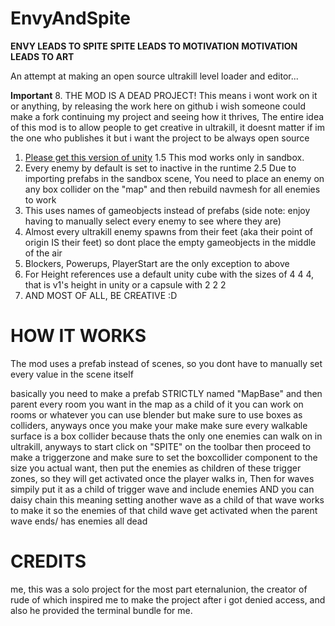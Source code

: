 # EnvyAndSpite
**ENVY LEADS TO SPITE**
**SPITE LEADS TO MOTIVATION**
**MOTIVATION LEADS TO ART**

An attempt at making an open source ultrakill level loader and editor...

**Important** 
 8. THE MOD IS A DEAD PROJECT! This means i wont work on it or anything, by releasing the work here on github i wish someone could make a fork continuing my project and seeing how it thrives, The entire idea of this mod is to allow people to get creative in ultrakill, it doesnt matter if im the one who publishes it but i want the project to  be always open source
 1. [Please get this version of unity](https://unity.com/releases/editor/whats-new/2019.4.40)
 1.5 This mod works only in sandbox.
 2. Every enemy by default is set to inactive in the runtime
 2.5 Due to importing prefabs in the sandbox scene, You need to place an enemy on any box collider on the "map" and then rebuild navmesh for all enemies to work
 3. This uses names of gameobjects instead of prefabs (side note: enjoy having to manually select every enemy to see where they are)
 4. Almost every ultrakill enemy spawns from their feet (aka their point of origin IS their feet) so dont place the empty gameobjects in the middle of the air 
 5. Blockers, Powerups, PlayerStart are the only exception to above
 6. For Height references use a default unity cube with the sizes of 4 4 4, that is v1's height in unity or a capsule with 2 2 2
 7. AND MOST OF ALL, BE CREATIVE :D
 
    

# HOW IT WORKS

The mod uses a prefab instead of scenes, so you dont have to manually set every value in the scene itself

basically you need to make a prefab STRICTLY named "MapBase" and then parent every room you want in the map as a child of it you can work on rooms or whatever you can use blender but make sure to use boxes as colliders, anyways once you make your make make sure every walkable surface is a box collider because thats the only one enemies can walk on in ultrakill, anyways to start click on "SPITE" on the toolbar then proceed to make a triggerzone and make sure to set the boxcollider component to the size you actual want, then put the enemies as children of these trigger zones, so they will get activated once the player walks in, Then for waves simpily put it as a child of trigger wave and include enemies AND you can daisy chain this meaning setting another wave as a child of that wave works to make it so the enemies of that child wave get activated when the parent wave ends/ has enemies all dead

# CREDITS 

me, this was a solo project for the most part
eternalunion, the creator of rude of which inspired me to make the project after i got denied access, and also he provided the terminal bundle for me.
